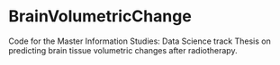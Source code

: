 # BrainVolumetricChange
Code for the Master Information Studies: Data Science track Thesis on predicting brain tissue volumetric changes after radiotherapy.

